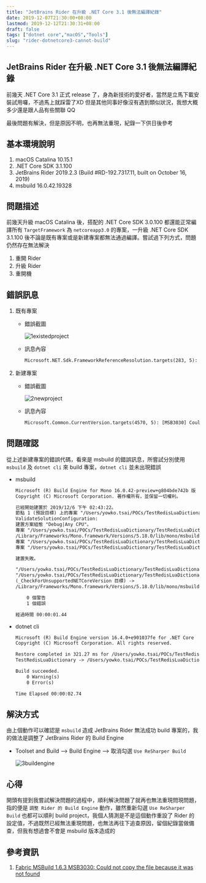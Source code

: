 ```yaml
---
title: "JetBrains Rider 在升級 .NET Core 3.1 後無法編譯紀錄"
date: 2019-12-07T21:30:00+08:00
lastmod: 2019-12-12T21:30:31+08:00
draft: false
tags: ["dotnet core","macOS","Tools"]
slug: "rider-dotnetcore3-cannot-build"
---
```


## JetBrains Rider 在升級 .NET Core 3.1 後無法編譯紀錄

前幾天 .NET Core 3.1 正式 release 了，身為新技術的愛好者，當然是立馬下載安裝試用囉，不過馬上就踩雷了XD 但是其他同事好像沒有遇到類似狀況，我想大概多少還是跟人品有些關聯 QQ

最後問題有解決，但是原因不明，也再無法重現，紀錄一下供日後參考

## 基本環境說明

1. macOS Catalina 10.15.1
2. .NET Core SDK 3.1.100
3. JetBrains Rider 2019.2.3 (Build #RD-192.7317.11, built on October 16, 2019)
4. msbuild 16.0.42.19328

## 問題描述

前幾天升級 macOS Catalina 後，搭配的 .NET Core SDK 3.0.100 都還能正常編譯所有 `TargetFramework` 為 `netcoreapp3.0` 的專案，一升級 .NET Core SDK 3.1.100 後不論是既有專案或是新建專案都無法通過編譯。嘗試過下列方式，問題仍然存在無法解決

1. 重開 Rider
2. 升級 Rider
3. 重開機

## 錯誤訊息

1. 既有專案

    - 錯誤截圖

        ![1existedproject](https://user-images.githubusercontent.com/3851540/70386733-25bc9380-19d7-11ea-8c74-4e5451baea80.png)

    - 訊息內容

        ```txt
        Microsoft.NET.Sdk.FrameworkReferenceResolution.targets(283, 5): [NETSDK1073] The FrameworkReference 'Microsoft.AspNetCore.App' was not recognized
        ```

2. 新建專案

    - 錯誤截圖

        ![2newproject](https://user-images.githubusercontent.com/3851540/70386735-25bc9380-19d7-11ea-89c2-d9f1566cb56e.png)

    - 訊息內容

        ```txt
        Microsoft.Common.CurrentVersion.targets(4570, 5): [MSB3030] Could not copy the file "/Users/yowko.tsai/POCs/TestRedisLuaDictionary/TestRedisLuaDictionary/obj/Debug/netcoreapp3.0/TestRedisLuaDictionary" because it was not found.  
        ```

## 問題確認

從上述新建專案的錯誤代碼，看來是 msbuild 的錯誤訊息，所嘗試分別使用 `msbuild` 及 `dotnet cli` 來 build 專案，`dotnet cli` 並未出現錯誤

- msbuild

    ```txt
    Microsoft (R) Build Engine for Mono 16.0.42-preview+g804bde742b 版
    Copyright (C) Microsoft Corporation. 著作權所有，並保留一切權利。

    已經開始建置於 2019/12/6 下午 02:43:22。
    節點 1 (預設目標) 上的專案 "/Users/yowko.tsai/POCs/TestRedisLuaDictionary/TestRedisLuaDictionary.sln"。
    ValidateSolutionConfiguration:
    建置方案組態 "Debug|Any CPU"。
    專案 "/Users/yowko.tsai/POCs/TestRedisLuaDictionary/TestRedisLuaDictionary.sln" (1) 正在節點 1 (預設目標) 上建置 "/Users/yowko.tsai/POCs/TestRedisLuaDictionary/TestRedisLuaDictionary/TestRedisLuaDictionary.csproj" (2)。
    /Library/Frameworks/Mono.framework/Versions/5.18.0/lib/mono/msbuild/15.0/bin/Sdks/Microsoft.NET.Sdk/targets/Microsoft.NET.TargetFrameworkInference.targets(137,5): error NETSDK1045: 目前的 .NET SDK 不支援以 .NET Core 3.0 作為目標。請以 .NET Core 2.1 或更低版本作為目 的 .NET SDK 版本。 [/Users/yowko.tsai/POCs/TestRedisLuaDictionary/TestRedisLuaDictionary/TestRedisLuaDictionary.csproj]
    專案 "/Users/yowko.tsai/POCs/TestRedisLuaDictionary/TestRedisLuaDictionary/TestRedisLuaDictionary.csproj" (預設目標) 建置完成 -- 失敗。
    專案 "/Users/yowko.tsai/POCs/TestRedisLuaDictionary/TestRedisLuaDictionary.sln" (預設目標) 建置完成 -- 失敗。

    建置失敗。

    "/Users/yowko.tsai/POCs/TestRedisLuaDictionary/TestRedisLuaDictionary.sln" (預設目標) (1) ->
    "/Users/yowko.tsai/POCs/TestRedisLuaDictionary/TestRedisLuaDictionary/TestRedisLuaDictionary.csproj" (預設目標) (2) ->
    (_CheckForUnsupportedNETCoreVersion 目標) -> 
    /Library/Frameworks/Mono.framework/Versions/5.18.0/lib/mono/msbuild/15.0/bin/Sdks/Microsoft.NET.Sdk/targets/Microsoft.NET.TargetFrameworkInference.targets(137,5): error NETSDK1045: 目前的 .NET SDK 不支援以 .NET Core 3.0 作為目標。請以 .NET Core 2.1 或更低版本作為.0 的 .NET SDK 版本。 [/Users/yowko.tsai/POCs/TestRedisLuaDictionary/TestRedisLuaDictionary/TestRedisLuaDictionary.csproj]

        0 個警告
        1 個錯誤

    經過時間 00:00:01.44
    ```

- dotnet cli

    ```txt
    Microsoft (R) Build Engine version 16.4.0+e901037fe for .NET Core
    Copyright (C) Microsoft Corporation. All rights reserved.

    Restore completed in 321.27 ms for /Users/yowko.tsai/POCs/TestRedisLuaDictionary/TestRedisLuaDictionary/TestRedisLuaDictionary.csproj.
    TestRedisLuaDictionary -> /Users/yowko.tsai/POCs/TestRedisLuaDictionary/TestRedisLuaDictionary/bin/Debug/netcoreapp3.0/TestRedisLuaDictionary.dll

    Build succeeded.
        0 Warning(s)
        0 Error(s)

    Time Elapsed 00:00:02.74
    ```

## 解決方式

由上個動作可以確認是 `msbuild` 造成 JetBrains Rider 無法成功 build 專案的，我的做法是調整了 JetBrains Rider 的 Build Engine

- Toolset and Build --> Build Engine --> 取消勾選 `Use ReSharper Build`

    ![3buildengine](https://user-images.githubusercontent.com/3851540/70386736-26552a00-19d7-11ea-957e-88e88e3ffaec.png)

## 心得

開頭有提到我嘗試解決問題的過程中，順利解決問題了就再也無法重現問現問題，指的便是 `調整 Rider 的 Build Engine` 動作，雖然重新勾選 `Use ReSharper Build` 也都可以順利 build project，我個人猜測是不是這個動作重設了 Rider 的設定值，不過既然已經無法重現問題，也無法再往下追查原因，留個紀錄當做備查，但我有想過會不會是 msbuild 版本造成的

## 參考資訊

1. [Fabric MSBuild 1.6.3 MSB3030: Could not copy the file because it was not found](https://github.com/Azure/service-fabric-issues/issues/788)
